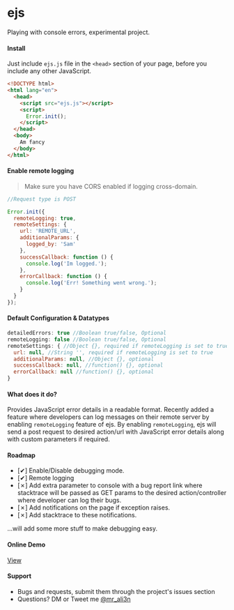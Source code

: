 # ejs
Playing with console errors, experimental project.

#### Install
Just include `ejs.js` file in the `<head>` section of your page, before you include any other JavaScript.

```html
<!DOCTYPE html>
<html lang="en">
  <head>
    <script src="ejs.js"></script>
	<script>
	  Error.init();
	</script>
  </head>
  <body>
    Am fancy
  </body>
</html>
```

#### Enable remote logging
> Make sure you have CORS enabled if logging cross-domain.

```javascript
//Request type is POST

Error.init({
  remoteLogging: true,
  remoteSettings: {
    url: 'REMOTE_URL',
    additionalParams: {
      logged_by: 'Sam'
    },
    successCallback: function () {
      console.log('Im logged.');
    },
    errorCallback: function () {
      console.log('Err! Something went wrong.');
    }
  }
});
```

#### Default Configuration & Datatypes
```javascript
detailedErrors: true //Boolean true/false, Optional
remoteLogging: false //Boolean true/false, Optional
remoteSettings: { //Object {}, required if remoteLogging is set to true
  url: null, //String '', required if remoteLogging is set to true
  additionalParams: null, //Object {}, optional
  successCallback: null, //function() {}, optional
  errorCallback: null //function() {}, optional
}

```

#### What does it do?
Provides JavaScript error details in a readable format. Recently added a feature where developers can log messages on their remote server by enabling `remoteLogging` feature of ejs. By enabling `remoteLogging`, ejs will send a post request to desired action/url with JavaScript error details along with custom parameters if required.

#### Roadmap
- [✔] Enable/Disable debugging mode.
- [✔] Remote logging
- [✗] Add extra parameter to console with a bug report link where stacktrace will be passed as GET params to the desired action/controller where developer can log their bugs.
- [✗] Add notifications on the page if exception raises.
- [✗] Add stacktrace to these notifications.

...will add some more stuff to make debugging easy.

#### Online Demo
[View](https://i-break-codes.github.io/ejs/)

#### Support
- Bugs and requests, submit them through the project's issues section
- Questions? DM or Tweet me [@mr_ali3n](https://twitter.com/mr_ali3n)
